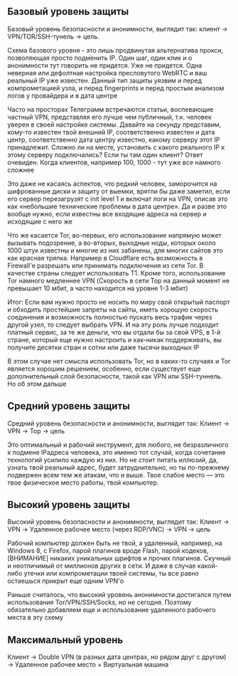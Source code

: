 ## Базовый уровень защиты

Базовый уровень безопасности и анонимности, выглядит так:
клиент → VPN/TOR/SSH-тунель → цель.

Схема базового уровня - это лишь продвинутая альтернатива прокси, позволяющая просто подменить IP. Один шаг, один клик и о анонимности тут говорить не придется. Уже не придется. Одна неверная или дефолтная настройка пресловутого WebRTC и ваш реальный IP уже известен. Данный тип защиты уязвим и перед компрометацией узла, и перед fingerprints и перед простым анализом логов у провайдера и в дата центре

Часто на просторах Телеграмм встречаются статьи, воспевающие частный VPN, представляя его лучше чем публичный, т.к. человек уверен в своей настройке системы. Давайте на секунду представим, кому-то известен твой внешний IP, соответственно известен и дата центр, соответственно дата центру известно, какому серверу этот IP принадлежит. Сложно ли на месте, установить с какого реального IP к этому серверу подключались? Если ты там один клиент? Ответ очевиден. Когда клиентов, например 100, 1000 - тут уже все намного сложнее

Это даже не касаясь аспектов, что редкий человек, заморочится на шифрованные диски и защиту от выемки, врятли бы даже заметил, если его сервер перезагрузят с init level 1 и включат логи на VPN, описав это как «небольшие технические проблемы в дата центре». Да и разве это вообще нужно, если известны все входящие адреса на сервер и исходящие с него же

Что же касается Tor, во-первых, его использование напрямую может вызывать подозрение, а во-вторых, выходные ноды, которых около 1000 штук известны и многие из них забанены, для многих сайтов это как красная тряпка. Например в Cloudflare есть возможность в Firewall'e разрешать или принимать подключения из сети Tor. В качестве страны следует использовать T1. Кроме того, использование Tor намного медленнее VPN (Скорость в сети Тор на данный момент не превышает 10 мбит, а часто находится на уровне 1-3 мбит)

Итог: Если вам нужно просто не носить по миру свой открытый паспорт и обходить простейшие запреты на сайты, иметь хорошую скорость соединения и возможность полностью пускать весь трафик через другой узел, то следует выбрать VPN. И на эту роль лучше подходит платный сервис, за те же деньги, что вы отдали бы за свой VPS, в 1-й стране, который еще нужно настроить и как-никак поддерживать, вы получите десятки стран и сотни или даже тысячи выходных IP

В этом случае нет смысла использовать Tor, но в каких-то случаях и Tor является хорошим решением, особенно, если существует еще дополнительный слой безопасности, такой как VPN или SSH-туннель. Но об этом дальше


## Средний уровень защиты
Средний уровень безопасности и анонимности, выглядит так:
Клиент → VPN → Тор → цель

Это оптимальный и рабочий инструмент, для любого, не безразличного к подмене IPадреса человека, это именно тот случай, когда сочетание технологий усилило каждую из них. Но не стоит питать иллюзий, да, узнать твой реальный адрес, будет затруднительно, но ты по-прежнему подвержен всем тем же атакам, что и выше. Твое слабое место — это твое физическое место работы, твой компьютер.

## Высокий уровень защиты

Высокий уровень безопасности и анонимности, выглядит так:
Клиент → VPN → Удаленное рабочее место (через RDP/VNC) → VPN → цель

Рабочий компьютер должен быть не твой, а удаленный, например, на Windows 8, с Firefox, парой плагинов вроде Flash, парой кодеков, [ВНИМАНИЕ] никаких уникальных шрифтов и прочих плагинов. Скучный и неотличимый от миллионов других в сети. И даже в случае какой-либо утечки или компрометации твоей системы, ты все равно остаешься прикрыт еще одним VPN'о

Раньше считалось, что высокий уровень анонимности достигался путем использования Tor/VPN/SSH/Socks, но не сегодня. Поэтому обязательно добавляем еще и использование удаленного рабочего места в эту схему

## Максимальный уровень

Клиент → Double VPN (в разных дата центрах, но рядом друг с другом) → Удаленное рабочее место + Виртуальная машина
